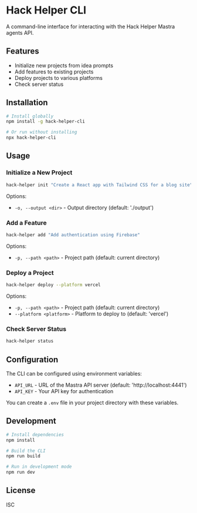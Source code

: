 # Hack Helper CLI

A command-line interface for interacting with the Hack Helper Mastra agents API.

## Features

- Initialize new projects from idea prompts
- Add features to existing projects
- Deploy projects to various platforms
- Check server status

## Installation

```bash
# Install globally
npm install -g hack-helper-cli

# Or run without installing
npx hack-helper-cli
```

## Usage

### Initialize a New Project

```bash
hack-helper init "Create a React app with Tailwind CSS for a blog site"
```

Options:
- `-o, --output <dir>` - Output directory (default: './output')

### Add a Feature

```bash
hack-helper add "Add authentication using Firebase"
```

Options:
- `-p, --path <path>` - Project path (default: current directory)

### Deploy a Project

```bash
hack-helper deploy --platform vercel
```

Options:
- `-p, --path <path>` - Project path (default: current directory)
- `--platform <platform>` - Platform to deploy to (default: 'vercel')

### Check Server Status

```bash
hack-helper status
```

## Configuration

The CLI can be configured using environment variables:

- `API_URL` - URL of the Mastra API server (default: 'http://localhost:4441')
- `API_KEY` - Your API key for authentication

You can create a `.env` file in your project directory with these variables.

## Development

```bash
# Install dependencies
npm install

# Build the CLI
npm run build

# Run in development mode
npm run dev
```

## License

ISC
